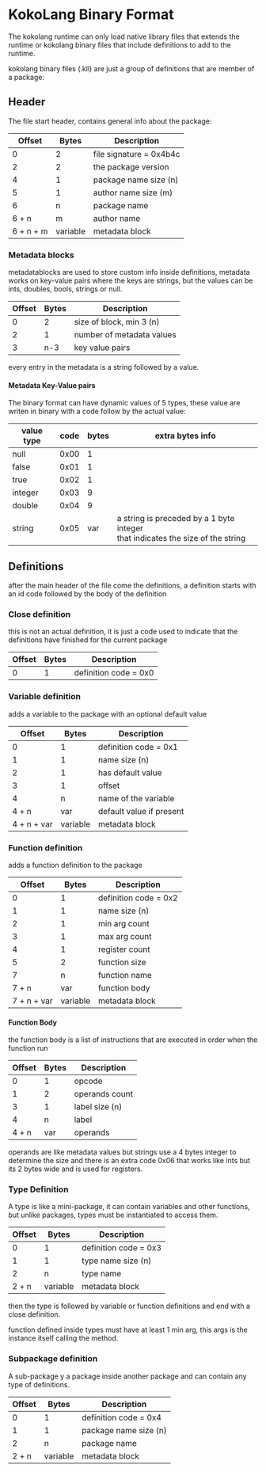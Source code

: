 # KokoLang Binary Format

The kokolang runtime can only load native library files that extends the runtime or kokolang binary files that include
definitions to add to the runtime.

kokolang binary files (.kll) are just a group of definitions that are member of a package:


## Header 
The file start header, contains general info about the package:

| Offset    | Bytes    | Description               |
|-----------|----------|---------------------------|
| 0         | 2        | file signature = 0x4b4c   |
| 2         | 2        | the package version       |
| 4         | 1        | package name size (n)     |
| 5         | 1        | author name size (m)      |
| 6         | n        | package name              |
| 6 + n     | m        | author name               |
| 6 + n + m | variable | metadata block            |

### Metadata blocks

metadatablocks are used to store custom info inside definitions, metadata works on key-value pairs where the keys are 
strings, but the values can be ints, doubles, bools, strings or null.

| Offset | Bytes | Description               |
|--------|-------|---------------------------|
| 0      | 2     | size of block, min 3  (n) |
| 2      | 1     | number of metadata values |
| 3      | n-3   | key value pairs           |

every entry in the metadata is a string followed by a value.

#### Metadata Key-Value pairs
The binary format can have dynamic values of 5 types, these value are writen in binary with a code follow by the actual
value:

| value type | code | bytes | extra bytes info                                                                    |
|------------|------|-------|-------------------------------------------------------------------------------------|
| null       | 0x00 | 1     |
| false      | 0x01 | 1     |
| true       | 0x02 | 1     |
| integer    | 0x03 | 9     |
| double     | 0x04 | 9     |
| string     | 0x05 | var   | a string is preceded by a 1 byte integer <br/>that indicates the size of the string |


## Definitions

after the main header of the file come the definitions, a definition starts with an id code followed by the body of 
the definition

### Close definition

this is not an actual definition, it is just a code used to indicate that the definitions have finished for the current
package

| Offset | Bytes | Description           |
|--------|-------|-----------------------|
| 0      | 1     | definition code = 0x0 |

### Variable definition

adds a variable to the package with an optional default value

| Offset      | Bytes    | Description              |
|-------------|----------|--------------------------|
| 0           | 1        | definition code = 0x1    |
| 1           | 1        | name size (n)            |
| 2           | 1        | has default value        |
| 3           | 1        | offset                   |
| 4           | n        | name of the variable     |
| 4 + n       | var      | default value if present |
| 4 + n + var | variable | metadata block           |

### Function definition

adds a function definition to the package

| Offset      | Bytes    | Description           |
|-------------|----------|-----------------------|
| 0           | 1        | definition code = 0x2 |
| 1           | 1        | name size (n)         |
| 2           | 1        | min arg count         |
| 3           | 1        | max arg count         |
| 4           | 1        | register count        |
| 5           | 2        | function size         |
| 7           | n        | function name         |
| 7 + n       | var      | function body         |
| 7 + n + var | variable | metadata block        |

#### Function Body

the function body is a list of instructions that are executed in order when the function run

| Offset | Bytes | Description    |
|--------|-------|----------------|
| 0      | 1     | opcode         |
| 1      | 2     | operands count |
| 3      | 1     | label size (n) |
| 4      | n     | label          |
| 4 + n  | var   | operands       |

operands are like metadata values but strings use a 4 bytes integer to determine the size and there is an extra 
code 0x06 that works like ints but its 2 bytes wide and is used for registers.

### Type Definition

A type is like a mini-package, it can contain variables and other functions, but unlike packages, types must be 
instantiated to access them.

| Offset | Bytes    | Description           |
|--------|----------|-----------------------|
| 0      | 1        | definition code = 0x3 |
| 1      | 1        | type name size (n)    |
| 2      | n        | type name             |
| 2 + n  | variable | metadata block        |

then the type is followed by variable or function definitions and end with a close definition.

function defined inside types must have at least 1 min arg, this args is the instance itself calling the method.

### Subpackage definition

A sub-package y a package inside another package and can contain any type of definitions.

| Offset | Bytes    | Description           |
|--------|----------|-----------------------|
| 0      | 1        | definition code = 0x4 |
| 1      | 1        | package name size (n) |
| 2      | n        | package name          |
| 2 + n  | variable | metadata block        |